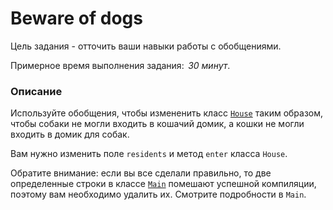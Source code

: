 # Beware of dogs

Цель задания - отточить ваши навыки работы с обобщениями. 

Примерное время выполнения задания:  _30 минут_.

### Описание 
Используйте обобщения, чтобы измененить класс [`House`](src/main/java/com/epam/training/student_Samvel_Danielyan/house/House.java) таким образом, чтобы собаки не могли входить в кошачий домик, а кошки не могли входить в домик для собак.

Вам нужно изменить поле `residents` и метод `enter` класса `House`.
 
Обратите внимание: если вы все сделали правильно, то две определенные строки в классе [`Main`](src/main/java/com/epam/training/student_Samvel_Danielyan/house/Main.java) помешают успешной компиляции, поэтому вам необходимо удалить их. Смотрите подробности в `Main`.
